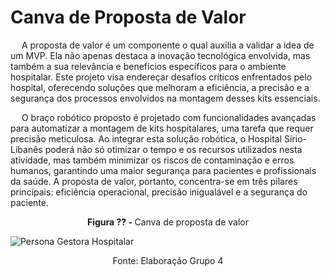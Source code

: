 # Canva de Proposta de Valor
&emsp; A proposta de valor é um componente o qual auxilia a validar a idea de um MVP. Ela não apenas destaca a inovação tecnológica envolvida, mas também a sua relevância e benefícios específicos para o ambiente hospitalar. Este projeto visa endereçar desafios críticos enfrentados pelo hospital, oferecendo soluções que melhoram a eficiência, a precisão e a segurança dos processos envolvidos na montagem desses kits essenciais.

&emsp; O braço robótico proposto é projetado com funcionalidades avançadas para automatizar a montagem de kits hospitalares, uma tarefa que requer precisão meticulosa. Ao integrar esta solução robótica, o Hospital Sírio-Libanês poderá não só otimizar o tempo e os recursos utilizados nesta atividade, mas também minimizar os riscos de contaminação e erros humanos, garantindo uma maior segurança para pacientes e profissionais da saúde. A proposta de valor, portanto, concentra-se em três pilares principais: eficiência operacional, precisão inigualável e a segurança do paciente.

<p align="center"><b>Figura ?? - </b> Canva de proposta de valor</p>

![Persona Gestora Hospitalar](/img/VPC.jpg)
<p align="center">Fonte: Elaboração Grupo 4</p>
